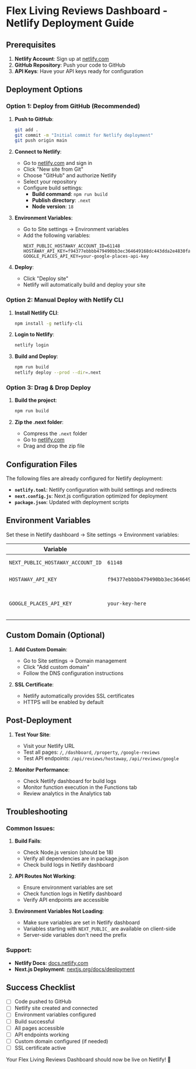 # Flex Living Reviews Dashboard - Netlify Deployment Guide

## Prerequisites

1. **Netlify Account**: Sign up at [netlify.com](https://netlify.com)
2. **GitHub Repository**: Push your code to GitHub
3. **API Keys**: Have your API keys ready for configuration

## Deployment Options

### Option 1: Deploy from GitHub (Recommended)

1. **Push to GitHub**:
   ```bash
   git add .
   git commit -m "Initial commit for Netlify deployment"
   git push origin main
   ```

2. **Connect to Netlify**:
   - Go to [netlify.com](https://netlify.com) and sign in
   - Click "New site from Git"
   - Choose "GitHub" and authorize Netlify
   - Select your repository
   - Configure build settings:
     - **Build command**: `npm run build`
     - **Publish directory**: `.next`
     - **Node version**: `18`

3. **Environment Variables**:
   - Go to Site settings → Environment variables
   - Add the following variables:
     ```
     NEXT_PUBLIC_HOSTAWAY_ACCOUNT_ID=61148
     HOSTAWAY_API_KEY=f94377ebbbb479490bb3ec364649168dc443dda2e4830facaf5de2e74ccc9152
     GOOGLE_PLACES_API_KEY=your-google-places-api-key
     ```

4. **Deploy**:
   - Click "Deploy site"
   - Netlify will automatically build and deploy your site

### Option 2: Manual Deploy with Netlify CLI

1. **Install Netlify CLI**:
   ```bash
   npm install -g netlify-cli
   ```

2. **Login to Netlify**:
   ```bash
   netlify login
   ```

3. **Build and Deploy**:
   ```bash
   npm run build
   netlify deploy --prod --dir=.next
   ```

### Option 3: Drag & Drop Deploy

1. **Build the project**:
   ```bash
   npm run build
   ```

2. **Zip the .next folder**:
   - Compress the `.next` folder
   - Go to [netlify.com](https://netlify.com)
   - Drag and drop the zip file

## Configuration Files

The following files are already configured for Netlify deployment:

- **`netlify.toml`**: Netlify configuration with build settings and redirects
- **`next.config.js`**: Next.js configuration optimized for deployment
- **`package.json`**: Updated with deployment scripts

## Environment Variables

Set these in Netlify dashboard → Site settings → Environment variables:

| Variable | Value | Description |
|----------|-------|-------------|
| `NEXT_PUBLIC_HOSTAWAY_ACCOUNT_ID` | `61148` | Hostaway account ID |
| `HOSTAWAY_API_KEY` | `f94377ebbbb479490bb3ec364649168dc443dda2e4830facaf5de2e74ccc9152` | Hostaway API key |
| `GOOGLE_PLACES_API_KEY` | `your-key-here` | Google Places API key (optional) |

## Custom Domain (Optional)

1. **Add Custom Domain**:
   - Go to Site settings → Domain management
   - Click "Add custom domain"
   - Follow the DNS configuration instructions

2. **SSL Certificate**:
   - Netlify automatically provides SSL certificates
   - HTTPS will be enabled by default

## Post-Deployment

1. **Test Your Site**:
   - Visit your Netlify URL
   - Test all pages: `/`, `/dashboard`, `/property`, `/google-reviews`
   - Test API endpoints: `/api/reviews/hostaway`, `/api/reviews/google`

2. **Monitor Performance**:
   - Check Netlify dashboard for build logs
   - Monitor function execution in the Functions tab
   - Review analytics in the Analytics tab

## Troubleshooting

### Common Issues:

1. **Build Fails**:
   - Check Node.js version (should be 18)
   - Verify all dependencies are in package.json
   - Check build logs in Netlify dashboard

2. **API Routes Not Working**:
   - Ensure environment variables are set
   - Check function logs in Netlify dashboard
   - Verify API endpoints are accessible

3. **Environment Variables Not Loading**:
   - Make sure variables are set in Netlify dashboard
   - Variables starting with `NEXT_PUBLIC_` are available on client-side
   - Server-side variables don't need the prefix

### Support:

- **Netlify Docs**: [docs.netlify.com](https://docs.netlify.com)
- **Next.js Deployment**: [nextjs.org/docs/deployment](https://nextjs.org/docs/deployment)

## Success Checklist

- [ ] Code pushed to GitHub
- [ ] Netlify site created and connected
- [ ] Environment variables configured
- [ ] Build successful
- [ ] All pages accessible
- [ ] API endpoints working
- [ ] Custom domain configured (if needed)
- [ ] SSL certificate active

Your Flex Living Reviews Dashboard should now be live on Netlify! 🚀
